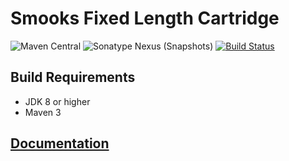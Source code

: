 # Smooks Fixed Length Cartridge

![Maven Central](https://img.shields.io/maven-central/v/org.smooks.cartridges/smooks-fixed-length-cartridge)
![Sonatype Nexus (Snapshots)](https://img.shields.io/nexus/s/org.smooks.cartridges/smooks-fixed-length-cartridge?server=https%3A%2F%2Foss.sonatype.org)
[![Build Status](https://travis-ci.org/smooks/smooks-fixed-length-cartridge.svg?branch=master)](https://travis-ci.org/smooks/smooks-fixed-length-cartridge)

## Build Requirements

* JDK 8 or higher
* Maven 3

## [Documentation](https://www.smooks.org/documentation/#fixed-length-values)
